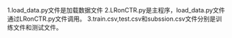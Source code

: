 1.load_data.py文件是加载数据文件
2.LRonCTR.py是主程序，load_data.py文件通过LRonCTR.py文件调用。
3.train.csv,test.csv和subssion.csv文件分别是训练文件和测试文件。
